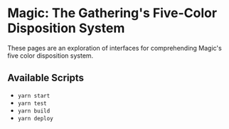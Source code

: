 # Magic: The Gathering's Five-Color Disposition System

These pages are an exploration of interfaces for comprehending Magic's five color disposition system.

## Available Scripts

* `yarn start`
* `yarn test`
* `yarn build`
* `yarn deploy`
